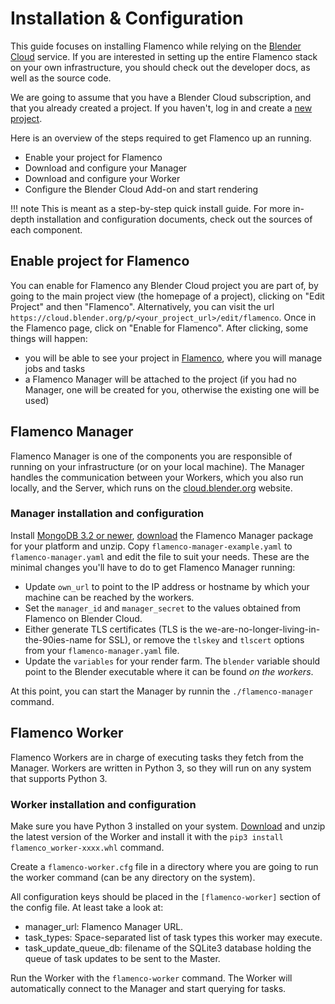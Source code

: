 # Installation & Configuration

This guide focuses on installing Flamenco while relying on the
[Blender Cloud](https://cloud.blender.org/) service. If you are interested in setting up the entire
Flamenco stack on your own infrastructure, you should check out the developer docs, as well as the
source code.

We are going to assume that you have a Blender Cloud subscription, and that you already created a
project. If you haven't, log in and create a [new project](https://cloud.blender.org/p/).

Here is an overview of the steps required to get Flamenco up an running.

- Enable your project for Flamenco
- Download and configure your Manager
- Download and configure your Worker
- Configure the Blender Cloud Add-on and start rendering


!!! note
    This is meant as a step-by-step quick install guide. For more in-depth installation and
    configuration documents, check out the sources of each component.


## Enable project for Flamenco

You can enable for Flamenco any Blender Cloud project you are part of, by going to the main project
view (the homepage of a project), clicking on "Edit Project" and then "Flamenco". Alternatively,
you can visit the url `https://cloud.blender.org/p/<your_project_url>/edit/flamenco`.
Once in the Flamenco page, click on "Enable for Flamenco". After clicking, some things will happen:

- you will be able to see your project in [Flamenco](https://cloud.blender.org/flamenco/), where you
  will manage jobs and tasks
- a Flamenco Manager will be attached to the project (if you had no Manager, one will be created
  for you, otherwise the existing one will be used)


## Flamenco Manager

Flamenco Manager is one of the components you are responsible of running on your infrastructure
(or on your local machine). The Manager handles the communication between your Workers, which you
also run locally, and the Server, which runs on the [cloud.blender.org]() website.


### Manager installation and configuration

Install [MongoDB 3.2 or newer](https://docs.mongodb.com/manual/administration/install-community/),
[download](https://www.flamenco.io/download/) the Flamenco Manager package for your platform and
unzip. Copy `flamenco-manager-example.yaml` to `flamenco-manager.yaml` and edit the file to suit 
your needs.
These are the minimal changes you'll have to do to get Flamenco Manager running:

- Update `own_url` to point to the IP address or hostname by which your machine can be reached by
  the workers.
- Set the `manager_id` and `manager_secret` to the values obtained from Flamenco on Blender Cloud.
- Either generate TLS certificates (TLS is the we-are-no-longer-living-in-the-90ies-name for SSL),
  or remove the `tlskey` and `tlscert` options from your `flamenco-manager.yaml` file.
- Update the `variables` for your render farm. The `blender` variable should point to the Blender
  executable where it can be found *on the workers*.

At this point, you can start the Manager by runnin the `./flamenco-manager` command.


## Flamenco Worker

Flamenco Workers are in charge of executing tasks they fetch from the Manager. Workers are written
in Python 3, so they will run on any system that supports Python 3.


### Worker installation and configuration

Make sure you have Python 3 installed on your system. [Download](https://www.flamenco.io/download/)
and unzip the latest version of the Worker and install it with the 
`pip3 install flamenco_worker-xxxx.whl` command.

Create a `flamenco-worker.cfg` file in a directory where you are going to run the worker command
(can be any directory on the system).

All configuration keys should be placed in the `[flamenco-worker]` section of the config file.
At least take a look at:

- manager_url: Flamenco Manager URL.
- task_types: Space-separated list of task types this worker may execute.
- task_update_queue_db: filename of the SQLite3 database holding the queue of task updates to be
  sent to the Master.

Run the Worker with the `flamenco-worker` command. The Worker will automatically connect to the
Manager and start querying for tasks.
